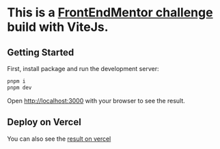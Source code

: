 # This is a [FrontEndMentor challenge](https://www.frontendmentor.io/challenges/calculator-app-9lteq5N29) build with ViteJs.

## Getting Started

First, install package and run the development server:

```bash
pnpm i
pnpm dev
```

Open [http://localhost:3000](http://localhost:3000) with your browser to see the result.

## Deploy on Vercel

You can also see the [result on vercel](https://calculatrice-psi.vercel.app/)

